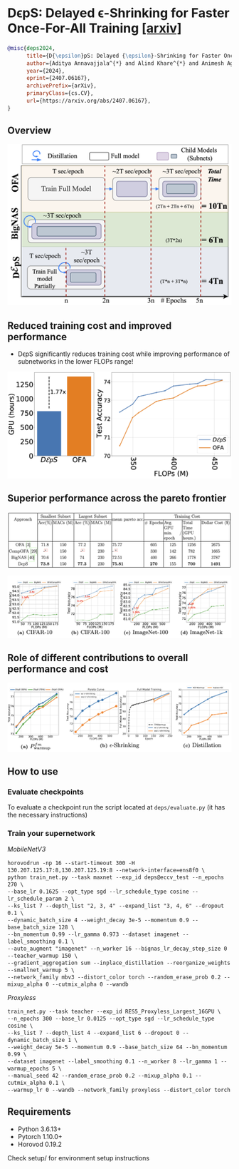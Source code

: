 # DϵpS: Delayed ϵ-Shrinking for Faster Once-For-All Training [[arxiv]](https://arxiv.org/abs/2407.06167)

```BibTex
@misc{deps2024,
      title={D{\epsilon}pS: Delayed {\epsilon}-Shrinking for Faster Once-For-All Training},
      author={Aditya Annavajjala^{*} and Alind Khare^{*} and Animesh Agrawal and Igor Fedorov and Hugo Latapie and Myungjin Lee and Alexey Tumanov},
      year={2024},
      eprint={2407.06167},
      archivePrefix={arXiv},
      primaryClass={cs.CV},
      url={https://arxiv.org/abs/2407.06167},
}
```

## Overview
![](figures/intro.png)

## Reduced training cost and improved performance
- DϵpS significantly reduces training cost while improving performance of subnetworks in the lower FLOPs range!

![](figures/des_cost.png)

## Superior performance across the pareto frontier

![](figures/table_1.png)

![](figures/dataset.png)

## Role of different contributions to overall performance and cost

![](figures/ablation.png)

## How to use

### Evaluate checkpoints
To evaluate a checkpoint run the script located at `deps/evaluate.py` (it has the necessary instructions)

### Train your supernetwork

*MobileNetV3*
```
horovodrun -np 16 --start-timeout 300 -H 130.207.125.17:8,130.207.125.19:8 --network-interface=ens8f0 \
python train_net.py --task maxnet --exp_id deps@eccv_test --n_epochs 270 \
--base_lr 0.1625 --opt_type sgd --lr_schedule_type cosine --lr_schedule_param 2 \
--ks_list 7 --depth_list "2, 3, 4" --expand_list "3, 4, 6" --dropout 0.1 \
--dynamic_batch_size 4 --weight_decay 3e-5 --momentum 0.9 --base_batch_size 128 \
--bn_momentum 0.99 --lr_gamma 0.973 --dataset imagenet --label_smoothing 0.1 \
--auto_augment "imagenet" --n_worker 16 --bignas_lr_decay_step_size 0 --teacher_warmup 150 \
--gradient_aggregation sum --inplace_distillation --reorganize_weights --smallnet_warmup 5 \
--network_family mbv3 --distort_color torch --random_erase_prob 0.2 --mixup_alpha 0 --cutmix_alpha 0 --wandb
```

*Proxyless*
```
train_net.py --task teacher --exp_id RES5_Proxyless_Largest_16GPU \
--n_epochs 300 --base_lr 0.0125 --opt_type sgd --lr_schedule_type cosine \
--ks_list 7 --depth_list 4 --expand_list 6 --dropout 0 --dynamic_batch_size 1 \
--weight_decay 5e-5 --momentum 0.9 --base_batch_size 64 --bn_momentum 0.99 \
--dataset imagenet --label_smoothing 0.1 --n_worker 8 --lr_gamma 1 --warmup_epochs 5 \
--manual_seed 42 --random_erase_prob 0.2 --mixup_alpha 0.1 --cutmix_alpha 0.1 \
--warmup_lr 0 --wandb --network_family proxyless --distort_color torch
```


## Requirements
* Python 3.6.13+
* Pytorch 1.10.0+
* Horovod 0.19.2

Check setup/ for environment setup instructions


